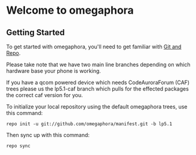 Welcome to omegaphora
===================


Getting Started
---------------

To get started with omegaphora, you'll need to get familiar with
[Git and Repo](http://source.android.com/download/using-repo).

Please take note that we have two main line branches depending on
which hardware base your phone is working.

If you have a qcom powered device which needs CodeAuroraForum (CAF)
trees please us the lp5.1-caf branch which pulls for the effected packages
the correct caf version for you.

To initialize your local repository using the default omegaphora trees, use this command:


	repo init -u git://github.com/omegaphora/manifest.git -b lp5.1



Then sync up with this command:

	repo sync
